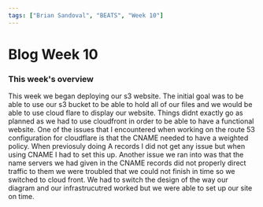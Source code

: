 ```yaml
---
tags: ["Brian Sandoval", "BEATS", "Week 10"]
---
```

# Blog Week 10

### This week's overview

This week we began deploying our s3 website. The initial goal was to be able to use our s3 bucket to be able to hold all of our files and we would be able to use cloud flare to display our website. Things didnt exactly go as planned as we had to use cloudfront in order to be able to have a functional website. One of the issues that I encountered when working on the route 53 configuration for cloudflare is that the CNAME needed to have a weighted policy. When previosuly doing A records I did not get any issue but when using CNAME I had to set this up. Another issue we ran into was that the name servers we had given in the CNAME records did not properly direct traffic to them we were troubled that we could not finish in time so we switched to cloud front. We had to switch the design of the way our diagram and our infrastrucutred worked but we were able to set up our site on time.
